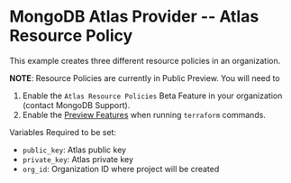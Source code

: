 # MongoDB Atlas Provider -- Atlas Resource Policy
This example creates three different resource policies in an organization.

**NOTE**: Resource Policies are currently in Public Preview. You will need to
1. Enable the `Atlas Resource Policies` Beta Feature in your organization (contact MongoDB Support).
2. Enable the [Preview Features](../../README.md#preview-features) when running `terraform` commands.


Variables Required to be set:
- `public_key`: Atlas public key
- `private_key`: Atlas  private key
- `org_id`: Organization ID where project will be created
